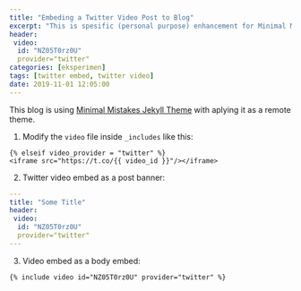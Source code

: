 ```yaml
---
title: "Embeding a Twitter Video Post to Blog"
excerpt: "This is spesific (personal purpose) enhancement for Minimal Mistakes Jekyl Theme" 
header:
 video:
  id: "NZ05T0rz0U"
  provider="twitter"
categories: [eksperimen]
tags: [twitter embed, twitter video]
date: 2019-11-01 12:05:00
---
```


This blog is using [Minimal Mistakes Jekyll Theme](https://github.com/mmistakes/minimal-mistakes/) with aplying it as a remote theme.

1. Modify the `video` file inside `_includes` like this:

```raw
{% elseif video_provider = "twitter" %}
<iframe src="https://t.co/{{ video_id }}"/></iframe>
```

2. Twitter video embed as a post banner:

```yaml
---
title: "Some Title"
header:
 video:
  id: "NZ05T0rz0U"
  provider="twitter"
---
```

3. Video embed as a body embed:

```liquid
{% include video id="NZ05T0rz0U" provider="twitter" %}
```
